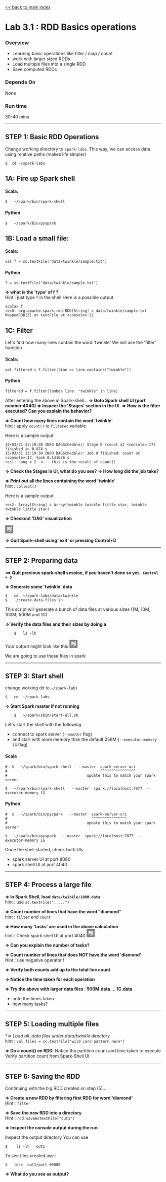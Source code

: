 [<< back to main index](../README.md)

Lab 3.1 : RDD Basics operations
================================
### Overview
* Learning basic operations like filter / map / count
* work with larger sized RDDs
* Load multiple files into a single RDD
* Save computed RDDs

### Depends On
None

### Run time
30-40 mins


----------------------------
STEP 1: Basic RDD Operations
----------------------------
Change working directory to `spark-labs`.  This way, we can access data using relative paths (makes life simpler)

    $  cd ~/spark-labs

## 1A: Fire up Spark shell

#### Scala:

    $   ~/spark/bin/spark-shell


#### Python

    $   ~/spark/bin/pyspark

## 1B: Load a small file:

#### Scala:

    val f = sc.textFile("data/twinkle/sample.txt")


#### Python

    f = sc.textFile("data/twinkle/sample.txt")


**=> what is the 'type' of f ?**  
Hint : just type `f` in the shell
Here is a possible output

    scala> f
    res0: org.apache.spark.rdd.RDD[String] = data/twinkle/sample.txt MappedRDD[3] at textFile at <console>:12


## 1C: Filter
Let's find how many lines contain the word 'twinkle'
We will use the 'filter' function

#### Scala:

    val filtered = f.filter(line => line.contains("twinkle"))


#### Python

    filtered = f.filter(lambda line: "twinkle" in line)


After entering the above in Spark-shell...
**=> Goto Spark shell UI (port number 4040)**
**=> Inspect the 'Stages' section in the UI.**
**=> How is the filter executed? Can you explain the behavior?**

**=> Count how many lines contain the word 'twinkle'**  
hint : apply `count()` to `filtered` variable

Here is a sample output

    15/03/31 23:19:30 INFO DAGScheduler: Stage 0 (count at <console>:17) finished in 0.074 s
    15/03/31 23:19:30 INFO DAGScheduler: Job 0 finished: count at <console>:17, took 0.141676 s
    res1: Long = 2  <--- this is the result of count()


**=> Check the Stages in UI,  what do you see?**
**=> How long did the job take?**

**=> Print out all the lines containing the word 'twinkle'**  
hint : `collect()`

Here is a sample output

    res2: Array[String] = Array(twinkle twinkle little star, twinkle twinkle little star)


**=> Checkout 'DAG' visualization**

<img src="../images/3.1c.png" style="border: 5px solid grey; max-width:100%;"/>

**=> Quit Spark-shell using 'exit'  or pressing  Control+D**


-----------------------
STEP 2:  Preparing data
-----------------------
**==> Quit previous spark-shell session, if you haven't done so yet.. `Control + D`**  

**=> Generate some 'twinkle' data**

    $   cd  ~/spark-labs/data/twinkle
    $   ./create-data-files.sh


This script will generate a bunch of data files at various sizes (1M, 10M, 100M, 500M and 1G)

**=> Verify the data files and their sizes by doing a**
```
    $   ls -lh
```
Your output might look like this
<img src="../images/3.1a.png" style="border: 5px solid grey; max-width:100%;"/>

We are going to use these files in spark


--------------------
STEP 3:  Start shell
--------------------
change working dir to   `~/spark-labs`

    $   cd  ~/spark-labs


**=> Start Spark master if not running**
```
    $   ~/spark/sbin/start-all.sh
```


Let's start the shell with the following
  * connect to spark server (`--master`  flag)
  * and start with more memory than the default 256M (`--executor-memory 1G` flag)


#### Scala

    #  $   ~/spark/bin/spark-shell   --master  spark-server-uri
    #                                          ^^^^^^^^^^^^^^^^
    #                                    update this to match your spark server

    $   ~/spark/bin/spark-shell   --master  spark://localhost:7077  --executor-memory 1G


#### Python

    #  $   ~/spark/bin/pyspark   --master  spark-server-uri
    #                                      ^^^^^^^^^^^^^^^^
    #                                    update this to match your spark server

    $   ~/spark/bin/pyspark   --master  spark://localhost:7077  --executor-memory 1G


Once the shell started, check both UIs
* spark server UI at port 8080
* spark shell UI at  port 4040


-------------------------
STEP 4: Process a large file
-------------------------
**=> In Spark Shell, load `data/twinkle/100M.data`**  
hint : use   `sc.textFile(".....")`

**=> Count number of lines that have the word "diamond"**  
hint : `filter`  and `count`

**=> How many 'tasks' are used in the above calculation**  
hint : Check spark shell UI at port 4040
<img src="../images/3.1b.png" style="border: 5px solid grey; max-width:100%;" />

**=> Can you explain the number of tasks?**


**=> Count number of lines that does NOT have the word 'diamond'**  
Hint : use negative operator  !

**=> Verify both counts add up to the total line count**

**=> Notice the time taken for each operation**

**=> Try the above with larger data files : 500M.data  ... 1G.data**
  - note the times taken
  - how many tasks?


------------------------------
STEP 5: Loading multiple files
------------------------------
**=> Load all *.data files under  data/twinkle  directory**  
hint : `val files = sc.textFile("wild card pattern here")`

**=> Do a count() on RDD.**
Notice the partition count and time taken to execute
Verify partition count from Spark-Shell UI


-----------------------
STEP 6:  Saving the RDD
-----------------------
Continuing with the big RDD created on step (5)....

**=> Create a new RDD by filtering first RDD for word 'diamond'**  
Hint : `filter`

**=> Save the new RDD into a directory**  
Hint :   `rdd.saveAsTextFile("out1")`

**=> Inspect the console output during the run.**

Inspect the output directory
You can use

    $    ls -lh   out1


To see files created use :

    $   less  out1/part-00000


**=> What do you see as output?**